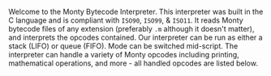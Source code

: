 Welcome to the Monty Bytecode Interpreter. This interpreter was built in the C language and is compliant with `ISO90`, `ISO99`, & `ISO11`. It reads Monty bytecode files of any extension (preferably `.m` although it doesn't matter), and interprets the opcodes contained.
Our interpreter can be run as either a stack (LIFO) or queue (FIFO). Mode can be switched mid-script. The interpreter can handle a variety of Monty opcodes including printing, mathematical operations, and more - all handled opcodes are listed below.
